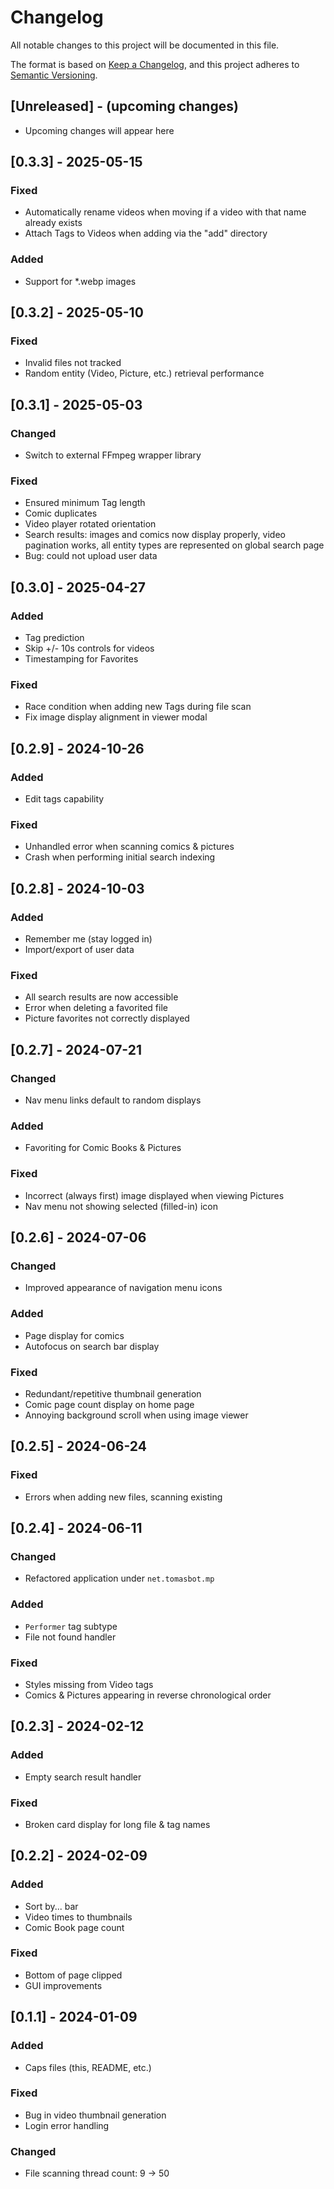 # Changelog

All notable changes to this project will be documented in this file.

The format is based on [Keep a Changelog](https://keepachangelog.com/en/1.0.0/),
and this project adheres to [Semantic Versioning](https://semver.org/spec/v2.0.0.html).

## [Unreleased] - (upcoming changes)

- Upcoming changes will appear here

## [0.3.3] - 2025-05-15

### Fixed

- Automatically rename videos when moving if a video with that name already exists
- Attach Tags to Videos when adding via the "add" directory

### Added

- Support for *.webp images

## [0.3.2] - 2025-05-10

### Fixed

- Invalid files not tracked
- Random entity (Video, Picture, etc.) retrieval performance

## [0.3.1] - 2025-05-03

### Changed

- Switch to external FFmpeg wrapper library

### Fixed

- Ensured minimum Tag length
- Comic duplicates
- Video player rotated orientation
- Search results: images and comics now display properly, video pagination works, all entity types are represented on
  global search page
- Bug: could not upload user data

## [0.3.0] - 2025-04-27

### Added

- Tag prediction
- Skip +/- 10s controls for videos
- Timestamping for Favorites

### Fixed

- Race condition when adding new Tags during file scan
- Fix image display alignment in viewer modal

## [0.2.9] - 2024-10-26

### Added

- Edit tags capability

### Fixed

- Unhandled error when scanning comics & pictures
- Crash when performing initial search indexing

## [0.2.8] - 2024-10-03

### Added

- Remember me (stay logged in)
- Import/export of user data

### Fixed

- All search results are now accessible
- Error when deleting a favorited file
- Picture favorites not correctly displayed

## [0.2.7] - 2024-07-21

### Changed

- Nav menu links default to random displays

### Added

- Favoriting for Comic Books & Pictures

### Fixed

- Incorrect (always first) image displayed when viewing Pictures
- Nav menu not showing selected (filled-in) icon

## [0.2.6] - 2024-07-06

### Changed

- Improved appearance of navigation menu icons

### Added

- Page display for comics
- Autofocus on search bar display

### Fixed

- Redundant/repetitive thumbnail generation
- Comic page count display on home page
- Annoying background scroll when using image viewer

## [0.2.5] - 2024-06-24

### Fixed

- Errors when adding new files, scanning existing

## [0.2.4] - 2024-06-11

### Changed

- Refactored application under `net.tomasbot.mp`

### Added

- `Performer` tag subtype
- File not found handler

### Fixed

- Styles missing from Video tags
- Comics & Pictures appearing in reverse chronological order

## [0.2.3] - 2024-02-12

### Added

- Empty search result handler

### Fixed

- Broken card display for long file & tag names

## [0.2.2] - 2024-02-09

### Added

- Sort by... bar
- Video times to thumbnails
- Comic Book page count

### Fixed

- Bottom of page clipped
- GUI improvements

## [0.1.1] - 2024-01-09

### Added

- Caps files (this, README, etc.)

### Fixed

- Bug in video thumbnail generation
- Login error handling

### Changed

- File scanning thread count: 9 → 50